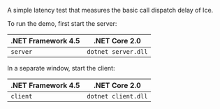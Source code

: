A simple latency test that measures the basic call dispatch delay of Ice.

To run the demo, first start the server:

| .NET Framework 4.5 | .NET Core 2.0        |
| ------------------ | -------------------- |
| `server`           | `dotnet server.dll`  |

In a separate window, start the client:

| .NET Framework 4.5 | .NET Core 2.0       |
| ------------------ | ------------------- |
| `client`           | `dotnet client.dll` |
